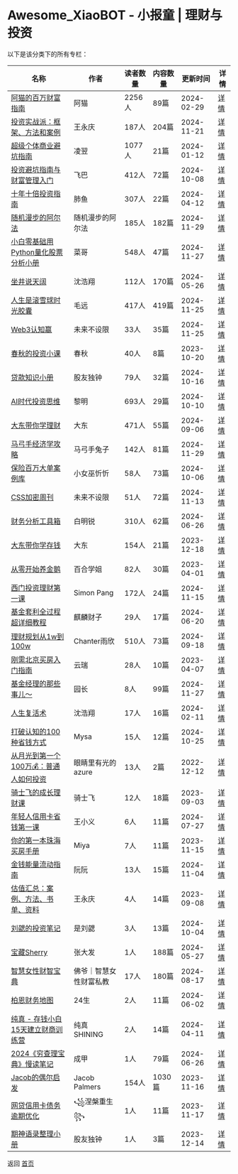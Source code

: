 # Awesome_XiaoBOT - 小报童 | 理财与投资

以下是该分类下的所有专栏：

| 名称 | 作者 | 读者数量 | 内容数量 | 更新时间 | 详情 |
|------|------|----------|----------|----------|------|
| [阿猫的百万财富指南](https://xiaobot.net/p/richcat?refer=0b133df9-27dc-423b-8101-639049001c13) | 阿猫 | 2256人 | 89篇 |  2024-02-29 | [详情](data/richcat.md) |
| [投资实战派：框架、方法和案例](https://xiaobot.net/p/syzbl?refer=0b133df9-27dc-423b-8101-639049001c13) | 王永庆 | 187人 | 204篇 |  2024-11-21 | [详情](data/syzbl.md) |
| [超级个体商业避坑指南](https://xiaobot.net/p/LYoutput16?refer=0b133df9-27dc-423b-8101-639049001c13) | 凌翌 | 1077人 | 21篇 |  2024-01-12 | [详情](data/LYoutput16.md) |
| [投资避坑指南与财富管理入门](https://xiaobot.net/p/bkzq1000w?refer=0b133df9-27dc-423b-8101-639049001c13) | 飞巴 | 412人 | 72篇 |  2024-10-08 | [详情](data/bkzq1000w.md) |
| [十年十倍投资指南](https://xiaobot.net/p/cfzytzzn?refer=0b133df9-27dc-423b-8101-639049001c13) | 肺鱼 | 307人 | 22篇 |  2024-04-12 | [详情](data/cfzytzzn.md) |
| [随机漫步的阿尔法](https://xiaobot.net/p/rwalpha?refer=0b133df9-27dc-423b-8101-639049001c13) | 随机漫步的阿尔法 | 185人 | 182篇 |  2024-11-29 | [详情](data/rwalpha.md) |
| [小白零基础用Python量化股票分析小册](https://xiaobot.net/p/quant_v5?refer=0b133df9-27dc-423b-8101-639049001c13) | 菜哥 | 548人 | 47篇 |  2024-11-27 | [详情](data/quant_v5.md) |
| [坐井说天阔](https://xiaobot.net/p/talkbig?refer=0b133df9-27dc-423b-8101-639049001c13) | 沈浩翔 | 112人 | 170篇 |  2024-05-26 | [详情](data/talkbig.md) |
| [人生是滚雪球时光胶囊](https://xiaobot.net/p/maoyuan?refer=0b133df9-27dc-423b-8101-639049001c13) | 毛远 | 417人 | 419篇 |  2024-11-25 | [详情](data/maoyuan.md) |
| [Web3认知赢](https://xiaobot.net/p/0xweb3?refer=0b133df9-27dc-423b-8101-639049001c13) | 未来不设限 | 33人 | 35篇 |  2024-11-25 | [详情](data/0xweb3.md) |
| [春秋的投资小课](https://xiaobot.net/p/ai99?refer=0b133df9-27dc-423b-8101-639049001c13) | 春秋 | 40人 | 8篇 |  2023-10-20 | [详情](data/ai99.md) |
| [贷款知识小册](https://xiaobot.net/p/xxcj123?refer=0b133df9-27dc-423b-8101-639049001c13) | 股友独钟 | 79人 | 32篇 |  2024-10-16 | [详情](data/xxcj123.md) |
| [AI时代投资思维](https://xiaobot.net/p/AItouzi?refer=0b133df9-27dc-423b-8101-639049001c13) | 黎明 | 693人 | 29篇 |  2024-10-10 | [详情](data/AItouzi.md) |
| [大东带你学理财](https://xiaobot.net/p/dadongtips?refer=0b133df9-27dc-423b-8101-639049001c13) | 大东 | 471人 | 55篇 |  2024-09-06 | [详情](data/dadongtips.md) |
| [马弓手经济学攻略](https://xiaobot.net/p/maquan_econ?refer=0b133df9-27dc-423b-8101-639049001c13) | 马弓手兔子 | 142人 | 81篇 |  2024-11-29 | [详情](data/maquan_econ.md) |
| [保险百万大单案例库](https://xiaobot.net/p/Angela310?refer=0b133df9-27dc-423b-8101-639049001c13) | 小女巫忻忻 | 58人 | 73篇 |  2024-10-06 | [详情](data/Angela310.md) |
| [CSS加密周刊](https://xiaobot.net/p/css?refer=0b133df9-27dc-423b-8101-639049001c13) | 未来不设限 | 51人 | 72篇 |  2024-11-13 | [详情](data/css.md) |
| [财务分析工具箱](https://xiaobot.net/p/FPAtools?refer=0b133df9-27dc-423b-8101-639049001c13) | 白明锐 | 310人 | 62篇 |  2024-06-26 | [详情](data/FPAtools.md) |
| [大东带你学存钱](https://xiaobot.net/p/dadongc?refer=0b133df9-27dc-423b-8101-639049001c13) | 大东 | 154人 | 21篇 |  2023-12-18 | [详情](data/dadongc.md) |
| [从零开始养金鹅](https://xiaobot.net/p/bh786047?refer=0b133df9-27dc-423b-8101-639049001c13) | 百合学姐 | 82人 | 30篇 |  2023-04-01 | [详情](data/bh786047.md) |
| [西门投资理财第一课](https://xiaobot.net/p/ximenzhuanzhai?refer=0b133df9-27dc-423b-8101-639049001c13) | Simon Pang | 172人 | 24篇 |  2024-11-15 | [详情](data/ximenzhuanzhai.md) |
| [基金套利全过程超详细教程](https://xiaobot.net/p/B001?refer=0b133df9-27dc-423b-8101-639049001c13) | 麒麟财子 | 29人 | 17篇 |  2024-06-20 | [详情](data/B001.md) |
| [理财规划从1w到100w](https://xiaobot.net/p/maxiaofan318?refer=0b133df9-27dc-423b-8101-639049001c13) | Chanter雨欣 | 510人 | 73篇 |  2024-09-18 | [详情](data/maxiaofan318.md) |
| [刚需北京买房入门指南](https://xiaobot.net/p/0101617?refer=0b133df9-27dc-423b-8101-639049001c13) | 云瑞 | 28人 | 10篇 |  2023-04-07 | [详情](data/0101617.md) |
| [基金经理的那些事儿～](https://xiaobot.net/p/Seed001?refer=0b133df9-27dc-423b-8101-639049001c13) | 园长 | 8人 | 99篇 |  2024-11-27 | [详情](data/Seed001.md) |
| [人生复活术](https://xiaobot.net/p/reborn?refer=0b133df9-27dc-423b-8101-639049001c13) | 沈浩翔 | 17人 | 16篇 |  2024-02-11 | [详情](data/reborn.md) |
| [打破认知的100种省钱方式](https://xiaobot.net/p/shengqian100?refer=0b133df9-27dc-423b-8101-639049001c13) | Mysa | 15人 | 12篇 |  2024-10-25 | [详情](data/shengqian100.md) |
| [从月光到第一个100万💰：普通人如何投资](https://xiaobot.net/p/100millionFIRE?refer=0b133df9-27dc-423b-8101-639049001c13) | 眼睛里有光的azure | 13人 | 2篇 |  2022-12-12 | [详情](data/100millionFIRE.md) |
| [骑士飞的成长理财课](https://xiaobot.net/p/356278?refer=0b133df9-27dc-423b-8101-639049001c13) | 骑士飞 | 12人 | 18篇 |  2023-09-03 | [详情](data/356278.md) |
| [年轻人信用卡省钱第一课](https://xiaobot.net/p/CreditCard?refer=0b133df9-27dc-423b-8101-639049001c13) | 王小义 | 6人 | 11篇 |  2024-07-27 | [详情](data/CreditCard.md) |
| [你的第一本珠海买房手册](https://xiaobot.net/p/lousanjie?refer=0b133df9-27dc-423b-8101-639049001c13) | Miya | 7人 | 11篇 |  2023-11-15 | [详情](data/lousanjie.md) |
| [金钱能量流动指南](https://xiaobot.net/p/jinqianmofa?refer=0b133df9-27dc-423b-8101-639049001c13) | 阮阮 | 13人 | 15篇 |  2024-11-04 | [详情](data/jinqianmofa.md) |
| [估值汇总：案例、方法、书单、资料](https://xiaobot.net/p/kanyanbao?refer=0b133df9-27dc-423b-8101-639049001c13) | 王永庆 | 4人 | 14篇 |  2023-09-08 | [详情](data/kanyanbao.md) |
| [刘勰的投资笔记](https://xiaobot.net/p/snowball?refer=0b133df9-27dc-423b-8101-639049001c13) | 是刘勰 | 3人 | 13篇 |  2024-10-04 | [详情](data/snowball.md) |
| [宝藏Sherry](https://xiaobot.net/p/zsherry666?refer=0b133df9-27dc-423b-8101-639049001c13) | 张大发 | 1人 | 188篇 |  2024-05-27 | [详情](data/zsherry666.md) |
| [智慧女性财智宝典](https://xiaobot.net/p/Wealthy_Woman?refer=0b133df9-27dc-423b-8101-639049001c13) | 佛爷｜智慧女性财富私教 | 17人 | 180篇 |  2024-08-17 | [详情](data/Wealthy_Woman.md) |
| [柏恩财务地图](https://xiaobot.net/p/baienbaien?refer=0b133df9-27dc-423b-8101-639049001c13) | 24生 | 2人 | 11篇 |  2024-06-02 | [详情](data/baienbaien.md) |
| [纯真 - 存钱小白15天建立财商训练营](https://xiaobot.net/p/moneyup5528?refer=0b133df9-27dc-423b-8101-639049001c13) | 纯真SHINING | 2人 | 14篇 |  2024-04-11 | [详情](data/moneyup5528.md) |
| [2024《穷查理宝典》慢读笔记](https://xiaobot.net/p/Almanac2004?refer=0b133df9-27dc-423b-8101-639049001c13) | 成甲 | 1人 | 79篇 |  2024-06-26 | [详情](data/Almanac2004.md) |
| [Jacob的偶尔启发](https://xiaobot.net/p/jacob?refer=0b133df9-27dc-423b-8101-639049001c13) | Jacob Palmers | 154人 | 1030篇 |  2023-11-16 | [详情](data/jacob.md) |
| [网贷信用卡债务逾期优化](https://xiaobot.net/p/99?refer=0b133df9-27dc-423b-8101-639049001c13) | ꧁涅槃重生꧂ | 1人 | 11篇 |  2023-11-17 | [详情](data/99.md) |
| [期神语录整理小册](https://xiaobot.net/p/qihuo?refer=0b133df9-27dc-423b-8101-639049001c13) | 股友独钟 | 1人 | 3篇 |  2023-12-14 | [详情](data/qihuo.md) |


返回 [首页](../README.md)
